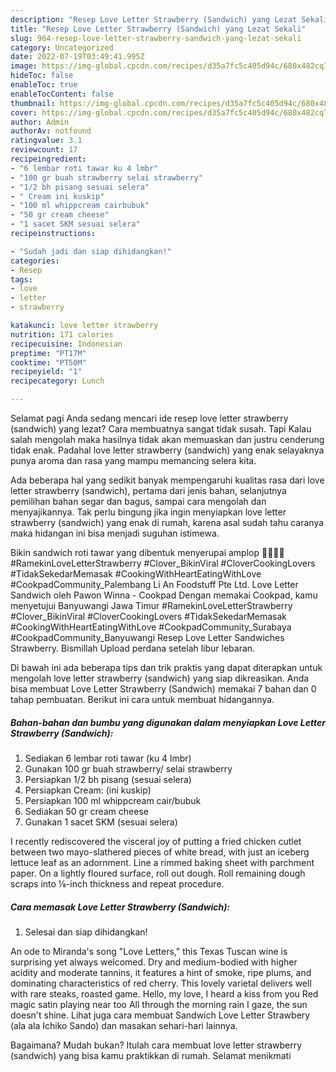 ```yaml
---
description: "Resep Love Letter Strawberry (Sandwich) yang Lezat Sekali"
title: "Resep Love Letter Strawberry (Sandwich) yang Lezat Sekali"
slug: 964-resep-love-letter-strawberry-sandwich-yang-lezat-sekali
category: Uncategorized
date: 2022-07-19T03:49:41.995Z
image: https://img-global.cpcdn.com/recipes/d35a7fc5c405d94c/680x482cq70/love-letter-strawberry-sandwich-foto-resep-utama.jpg
hideToc: false
enableToc: true
enableTocContent: false
thumbnail: https://img-global.cpcdn.com/recipes/d35a7fc5c405d94c/680x482cq70/love-letter-strawberry-sandwich-foto-resep-utama.jpg
cover: https://img-global.cpcdn.com/recipes/d35a7fc5c405d94c/680x482cq70/love-letter-strawberry-sandwich-foto-resep-utama.jpg
author: Admin
authorAv: notfound
ratingvalue: 3.1
reviewcount: 17
recipeingredient:
- "6 lembar roti tawar ku 4 lmbr"
- "100 gr buah strawberry selai strawberry"
- "1/2 bh pisang sesuai selera"
- " Cream ini kuskip"
- "100 ml whippcream cairbubuk"
- "50 gr cream cheese"
- "1 sacet SKM sesuai selera"
recipeinstructions:

- "Sudah jadi dan siap dihidangkan!"
categories:
- Resep
tags:
- love
- letter
- strawberry

katakunci: love letter strawberry 
nutrition: 171 calories
recipecuisine: Indonesian
preptime: "PT17M"
cooktime: "PT50M"
recipeyield: "1"
recipecategory: Lunch

---
```



Selamat pagi Anda sedang mencari ide resep love letter strawberry (sandwich) yang lezat? Cara membuatnya sangat tidak susah. Tapi Kalau salah mengolah maka hasilnya tidak akan memuaskan dan justru cenderung tidak enak. Padahal love letter strawberry (sandwich) yang enak selayaknya punya aroma dan rasa yang mampu memancing selera kita.


Ada beberapa hal yang sedikit banyak mempengaruhi kualitas rasa dari love letter strawberry (sandwich), pertama dari jenis bahan, selanjutnya pemilihan bahan segar dan bagus, sampai cara mengolah dan menyajikannya. Tak perlu bingung jika ingin menyiapkan love letter strawberry (sandwich) yang enak di rumah, karena asal sudah tahu caranya maka hidangan ini bisa menjadi suguhan istimewa.

Bikin sandwich roti tawar yang dibentuk menyerupai amplop 💌😍😍😍 #RamekinLoveLetterStrawberry #Clover_BikinViral #CloverCookingLovers #TidakSekedarMemasak #CookingWithHeartEatingWithLove #CookpadCommunity_Palembang Li An Foodstuff Pte Ltd. Love Letter Sandwich oleh Pawon Winna - Cookpad Dengan memakai Cookpad, kamu menyetujui Banyuwangi Jawa Timur #RamekinLoveLetterStrawberry #Clover_BikinViral #CloverCookingLovers #TidakSekedarMemasak #CookingWithHeartEatingWithLove #CookpadCommunity_Surabaya #CookpadCommunity_Banyuwangi Resep Love Letter Sandwiches Strawberry. Bismillah Upload perdana setelah libur lebaran.


Di bawah ini ada beberapa tips dan trik praktis yang dapat diterapkan untuk mengolah love letter strawberry (sandwich) yang siap dikreasikan. Anda bisa membuat Love Letter Strawberry (Sandwich) memakai 7 bahan dan 0 tahap pembuatan. Berikut ini cara untuk membuat hidangannya.

<!--inarticleads1-->

##### Bahan-bahan dan bumbu yang digunakan dalam menyiapkan Love Letter Strawberry (Sandwich):

1. Sediakan 6 lembar roti tawar (ku 4 lmbr)
1. Gunakan 100 gr buah strawberry/ selai strawberry
1. Persiapkan 1/2 bh pisang (sesuai selera)
1. Persiapkan  Cream: (ini kuskip)
1. Persiapkan 100 ml whippcream cair/bubuk
1. Sediakan 50 gr cream cheese
1. Gunakan 1 sacet SKM (sesuai selera)


I recently rediscovered the visceral joy of putting a fried chicken cutlet between two mayo-slathered pieces of white bread, with just an iceberg lettuce leaf as an adornment. Line a rimmed baking sheet with parchment paper. On a lightly floured surface, roll out dough. Roll remaining dough scraps into ⅛-inch thickness and repeat procedure. 

<!--inarticleads2-->

##### Cara memasak Love Letter Strawberry (Sandwich):


1. Selesai dan siap dihidangkan!

An ode to Miranda&#39;s song &#34;Love Letters,&#34; this Texas Tuscan wine is surprising yet always welcomed. Dry and medium-bodied with higher acidity and moderate tannins, it features a hint of smoke, ripe plums, and dominating characteristics of red cherry. This lovely varietal delivers well with rare steaks, roasted game. Hello, my love, I heard a kiss from you Red magic satin playing near too All through the morning rain I gaze, the sun doesn&#39;t shine. Lihat juga cara membuat Sandwich Love Letter Strawbery (ala ala Ichiko Sando) dan masakan sehari-hari lainnya. 

Bagaimana? Mudah bukan? Itulah cara membuat love letter strawberry (sandwich) yang bisa kamu praktikkan di rumah. Selamat menikmati
